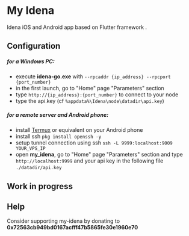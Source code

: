 # My Idena

Idena iOS and Android app based on Flutter framework .

## Configuration
##### for a Windows PC:
* execute **idena-go.exe** with ``--rpcaddr {ip_address} --rpcport {port_number}``
* in the first launch, go to "Home" page "Parameters" section
* type ``http://{ip_address}:{port_number}`` to connect to your node
* type the api.key (cf ``%appdata%\Idena\node\datadir\api.key``)

##### for a remote server and Android phone:
* install [Termux](https://play.google.com/store/apps/details?id=com.termux&hl=en) or equivalent on your Android phone
* install ssh ``pkg install openssh -y``
* setup tunnel connection using ssh ``ssh -L 9999:localhost:9009 YOUR_VPS_IP``
* open **my_idena**, go to "Home" page "Parameters" section and type ``http://localhost:9999`` and your api key in the following file ``./datadir/api.key``

## Work in progress

## Help

Consider supporting my-idena by donating to **0x72563cb949bd0167acfff47b5865fe30e1960e70**
